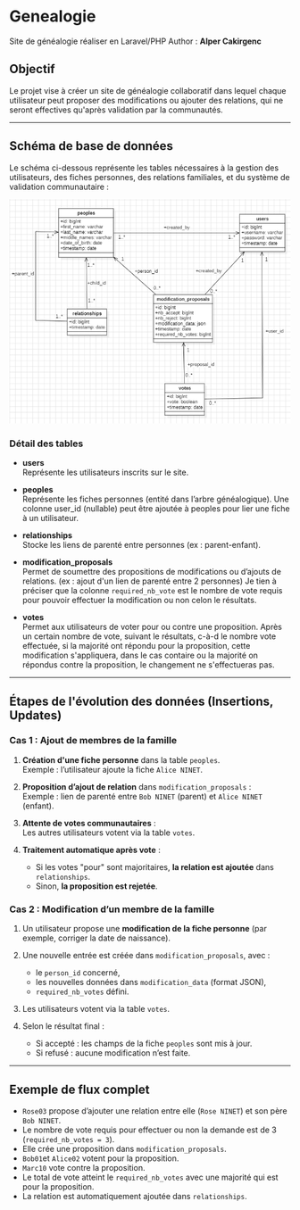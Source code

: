 # Genealogie
Site de généalogie réaliser en Laravel/PHP
Author : **Alper Cakirgenc**


## Objectif

Le projet vise à créer un site de généalogie collaboratif dans lequel chaque utilisateur peut proposer des modifications ou ajouter des relations, qui ne seront effectives qu'après validation par la communautés.

---

## Schéma de base de données

Le schéma ci-dessous représente les tables nécessaires à la gestion des utilisateurs, des fiches personnes, des relations familiales, et du système de validation communautaire :

![Schéma de la base de données](./genealogie-schema.png)

### Détail des tables

- **users**  
  Représente les utilisateurs inscrits sur le site.
  
- **peoples**  
  Représente les fiches personnes (entité dans l’arbre généalogique).
  Une colonne user_id (nullable) peut être ajoutée à peoples pour lier une fiche à un utilisateur.

- **relationships**  
  Stocke les liens de parenté entre personnes (ex : parent-enfant).
  
- **modification_proposals**  
  Permet de soumettre des propositions de modifications ou d’ajouts de relations.
  (ex : ajout d'un lien de parenté entre 2 personnes)
  Je tien à préciser que la colonne `required_nb_vote` est le nombre de vote requis pour pouvoir effectuer la modification ou non celon le résultats.

- **votes**  
  Permet aux utilisateurs de voter pour ou contre une proposition.
  Après un certain nombre de vote, suivant le résultats, c-à-d le nombre vote effectuée, si la majorité ont répondu pour la proposition, cette modification s'appliquera, dans le cas contaire ou la majorité on répondus contre la proposition, le changement ne s'effectueras pas.
---
## Étapes de l'évolution des données (Insertions, Updates)

### Cas 1 : Ajout de membres de la famille
1. **Création d'une fiche personne** dans la table `peoples`.  
   Exemple : l’utilisateur ajoute la fiche `Alice NINET`.

2. **Proposition d’ajout de relation** dans `modification_proposals` :  
   Exemple : lien de parenté entre `Bob NINET` (parent) et `Alice NINET` (enfant).

3. **Attente de votes communautaires** :  
   Les autres utilisateurs votent via la table `votes`.

4. **Traitement automatique après vote** :  
   - Si les votes "pour" sont majoritaires, **la relation est ajoutée** dans `relationships`.
   - Sinon, **la proposition est rejetée**.

### Cas 2 : Modification d’un membre de la famille

1. Un utilisateur propose une **modification de la fiche personne** (par exemple, corriger la date de naissance).

2. Une nouvelle entrée est créée dans `modification_proposals`, avec :
   - le `person_id` concerné,
   - les nouvelles données dans `modification_data` (format JSON),
   - `required_nb_votes` défini.

3. Les utilisateurs votent via la table `votes`.

4. Selon le résultat final :
   - Si accepté : les champs de la fiche `peoples` sont mis à jour.
   - Si refusé : aucune modification n’est faite.

---

## Exemple de flux complet

- `Rose03` propose d’ajouter une relation entre elle (`Rose NINET`) et son père `Bob NINET`.
- Le nombre de vote requis pour effectuer ou non la demande est de 3 (`required_nb_votes = 3`).
- Elle crée une proposition dans `modification_proposals`.
- `Bob01`et `Alice02` votent pour la proposition.
- `Marc10` vote contre la proposition.
- Le total de vote atteint le `required_nb_votes` avec une majorité qui est pour la proposition.
- La relation est automatiquement ajoutée dans `relationships`.
